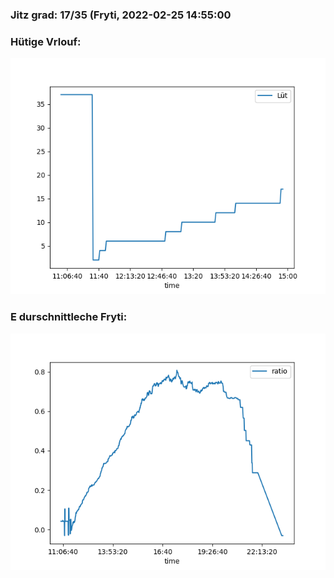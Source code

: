 ### Jitz grad: 17/35 (Fryti, 2022-02-25 14:55:00

### Hütige Vrlouf:
![Graph](Today.png)

### E durschnittleche Fryti:
![Graph](Fryti.png)